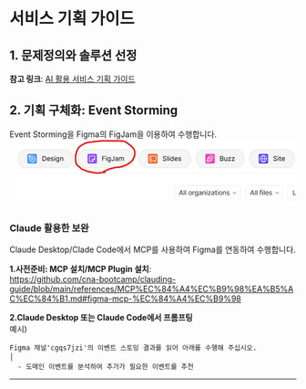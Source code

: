 # 서비스 기획 가이드 

## 1. 문제정의와 솔루션 선정

**참고 링크**: [AI 활용 서비스 기획 가이드](https://github.com/cna-bootcamp/aiguide/blob/main/AI%ED%99%9C%EC%9A%A9%20%EC%84%9C%EB%B9%84%EC%8A%A4%20%EA%B8%B0%ED%9A%8D%20%EA%B0%80%EC%9D%B4%EB%93%9C.md)

## 2. 기획 구체화: Event Storming

Event Storming을 Figma의 FigJam을 이용하여 수행합니다. 
![](images/2025-07-26-15-24-23.png) 

### Claude 활용한 보완  
Claude Desktop/Clade Code에서 MCP를 사용하여 Figma를 연동하여 수행합니다.  

**1.사전준비: MCP 설치/MCP Plugin 설치**:   
  https://github.com/cna-bootcamp/clauding-guide/blob/main/references/MCP%EC%84%A4%EC%B9%98%EA%B5%AC%EC%84%B1.md#figma-mcp-%EC%84%A4%EC%B9%98


**2.Claude Desktop 또는 Claude Code에서 프롬프팅**   
예시)
```
Figma 채널'cgqs7jzi'의 이벤트 스토밍 결과를 읽어 아래를 수행해 주십시오.                                                                                 │
  - 도메인 이벤트를 분석하여 추가가 필요한 이벤트를 추천 
```

---
